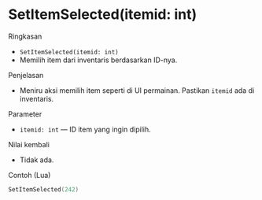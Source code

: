 # SetItemSelected(itemid: int)

Ringkasan
- `SetItemSelected(itemid: int)`
- Memilih item dari inventaris berdasarkan ID-nya.

Penjelasan
- Meniru aksi memilih item seperti di UI permainan. Pastikan `itemid` ada di inventaris.

Parameter
- `itemid: int` — ID item yang ingin dipilih.

Nilai kembali
- Tidak ada.

Contoh (Lua)
```lua
SetItemSelected(242)
```
